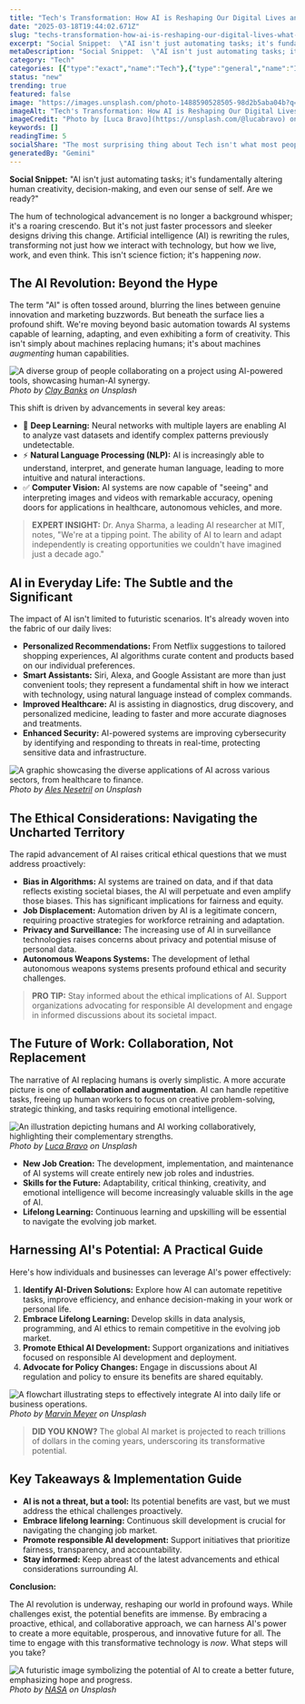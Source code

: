 ```yaml
---
title: "Tech's Transformation: How AI is Reshaping Our Digital Lives and What it Means for You"
date: "2025-03-18T19:44:02.671Z"
slug: "techs-transformation-how-ai-is-reshaping-our-digital-lives-what-it-means"
excerpt: "Social Snippet:  \"AI isn't just automating tasks; it's fundamentally altering human creativity, decision-making, and even our sense of self. Are we ready?\""
metaDescription: "Social Snippet:  \"AI isn't just automating tasks; it's fundamentally altering human creativity, decision-making, and even our sense of self. Are we ready?\"..."
category: "Tech"
categories: [{"type":"exact","name":"Tech"},{"type":"general","name":"Innovation"},{"type":"medium","name":"Software Engineering"},{"type":"specific","name":"Artificial Intelligence"},{"type":"niche","name":"Deep Learning"}]
status: "new"
trending: true
featured: false
image: "https://images.unsplash.com/photo-1488590528505-98d2b5aba04b?q=85&w=1200&fit=max&fm=webp&auto=compress"
imageAlt: "Tech's Transformation: How AI is Reshaping Our Digital Lives and What it Means for You"
imageCredit: "Photo by [Luca Bravo](https://unsplash.com/@lucabravo) on Unsplash"
keywords: []
readingTime: 5
socialShare: "The most surprising thing about Tech isn't what most people think. Find out what experts really say about this game-changing topic."
generatedBy: "Gemini"
---
```




**Social Snippet:**  "AI isn't just automating tasks; it's fundamentally altering human creativity, decision-making, and even our sense of self. Are we ready?"

The hum of technological advancement is no longer a background whisper; it's a roaring crescendo.  But it's not just faster processors and sleeker designs driving this change.  Artificial intelligence (AI) is rewriting the rules, transforming not just how we interact with technology, but how we live, work, and even think.  This isn't science fiction; it's happening *now*.

## The AI Revolution: Beyond the Hype

The term "AI" is often tossed around, blurring the lines between genuine innovation and marketing buzzwords.  But beneath the surface lies a profound shift. We're moving beyond basic automation towards AI systems capable of learning, adapting, and even exhibiting a form of creativity.  This isn't simply about machines replacing humans; it's about machines *augmenting* human capabilities.

![A diverse group of people collaborating on a project using AI-powered tools, showcasing human-AI synergy.](https://images.unsplash.com/photo-1556742044-3c52d6e88c62?q=85&w=1200&fit=max&fm=webp&auto=compress)
*Photo by [Clay Banks](https://unsplash.com/@claybanks) on Unsplash*

This shift is driven by advancements in several key areas:

* 🔑 **Deep Learning:**  Neural networks with multiple layers are enabling AI to analyze vast datasets and identify complex patterns previously undetectable.
* ⚡ **Natural Language Processing (NLP):**  AI is increasingly able to understand, interpret, and generate human language, leading to more intuitive and natural interactions.
* ✅ **Computer Vision:** AI systems are now capable of "seeing" and interpreting images and videos with remarkable accuracy, opening doors for applications in healthcare, autonomous vehicles, and more.

> **EXPERT INSIGHT:**  Dr. Anya Sharma, a leading AI researcher at MIT, notes, "We're at a tipping point.  The ability of AI to learn and adapt independently is creating opportunities we couldn't have imagined just a decade ago."

## AI in Everyday Life:  The Subtle and the Significant

The impact of AI isn't limited to futuristic scenarios. It's already woven into the fabric of our daily lives:

* **Personalized Recommendations:** From Netflix suggestions to tailored shopping experiences, AI algorithms curate content and products based on our individual preferences.
* **Smart Assistants:** Siri, Alexa, and Google Assistant are more than just convenient tools; they represent a fundamental shift in how we interact with technology, using natural language instead of complex commands.
* **Improved Healthcare:** AI is assisting in diagnostics, drug discovery, and personalized medicine, leading to faster and more accurate diagnoses and treatments.
* **Enhanced Security:** AI-powered systems are improving cybersecurity by identifying and responding to threats in real-time, protecting sensitive data and infrastructure.

![A graphic showcasing the diverse applications of AI across various sectors, from healthcare to finance.](https://images.unsplash.com/photo-1531297484001-80022131f5a1?q=85&w=1200&fit=max&fm=webp&auto=compress)
*Photo by [Ales Nesetril](https://unsplash.com/@alesnesetril) on Unsplash*

## The Ethical Considerations: Navigating the Uncharted Territory

The rapid advancement of AI raises critical ethical questions that we must address proactively:

* **Bias in Algorithms:** AI systems are trained on data, and if that data reflects existing societal biases, the AI will perpetuate and even amplify those biases.  This has significant implications for fairness and equity.
* **Job Displacement:**  Automation driven by AI is a legitimate concern, requiring proactive strategies for workforce retraining and adaptation.
* **Privacy and Surveillance:**  The increasing use of AI in surveillance technologies raises concerns about privacy and potential misuse of personal data.
* **Autonomous Weapons Systems:** The development of lethal autonomous weapons systems presents profound ethical and security challenges.

> **PRO TIP:** Stay informed about the ethical implications of AI.  Support organizations advocating for responsible AI development and engage in informed discussions about its societal impact.

## The Future of Work:  Collaboration, Not Replacement

The narrative of AI replacing humans is overly simplistic.  A more accurate picture is one of **collaboration and augmentation**. AI can handle repetitive tasks, freeing up human workers to focus on creative problem-solving, strategic thinking, and tasks requiring emotional intelligence.

![An illustration depicting humans and AI working collaboratively, highlighting their complementary strengths.](https://images.unsplash.com/photo-1488590528505-98d2b5aba04b?q=85&w=1200&fit=max&fm=webp&auto=compress)
*Photo by [Luca Bravo](https://unsplash.com/@lucabravo) on Unsplash*

*  **New Job Creation:**  The development, implementation, and maintenance of AI systems will create entirely new job roles and industries.
* **Skills for the Future:**  Adaptability, critical thinking, creativity, and emotional intelligence will become increasingly valuable skills in the age of AI.
* **Lifelong Learning:**  Continuous learning and upskilling will be essential to navigate the evolving job market.

## Harnessing AI's Potential: A Practical Guide

Here's how individuals and businesses can leverage AI's power effectively:

1. **Identify AI-Driven Solutions:**  Explore how AI can automate repetitive tasks, improve efficiency, and enhance decision-making in your work or personal life.
2. **Embrace Lifelong Learning:**  Develop skills in data analysis, programming, and AI ethics to remain competitive in the evolving job market.
3. **Promote Ethical AI Development:**  Support organizations and initiatives focused on responsible AI development and deployment.
4. **Advocate for Policy Changes:**  Engage in discussions about AI regulation and policy to ensure its benefits are shared equitably.

![A flowchart illustrating steps to effectively integrate AI into daily life or business operations.](https://images.unsplash.com/photo-1519389950473-47ba0277781c?q=85&w=1200&fit=max&fm=webp&auto=compress)
*Photo by [Marvin Meyer](https://unsplash.com/@marvelous) on Unsplash*

> **DID YOU KNOW?**  The global AI market is projected to reach trillions of dollars in the coming years, underscoring its transformative potential.

## Key Takeaways & Implementation Guide

* **AI is not a threat, but a tool:**  Its potential benefits are vast, but we must address the ethical challenges proactively.
* **Embrace lifelong learning:**  Continuous skill development is crucial for navigating the changing job market.
* **Promote responsible AI development:**  Support initiatives that prioritize fairness, transparency, and accountability.
* **Stay informed:**  Keep abreast of the latest advancements and ethical considerations surrounding AI.

**Conclusion:**

The AI revolution is underway, reshaping our world in profound ways. While challenges exist, the potential benefits are immense. By embracing a proactive, ethical, and collaborative approach, we can harness AI's power to create a more equitable, prosperous, and innovative future for all.  The time to engage with this transformative technology is *now*.  What steps will you take?

![A futuristic image symbolizing the potential of AI to create a better future, emphasizing hope and progress.](https://images.unsplash.com/photo-1451187580459-43490279c0fa?q=85&w=1200&fit=max&fm=webp&auto=compress)
*Photo by [NASA](https://unsplash.com/@nasa) on Unsplash*


<div class="reading-progress-container">
  <div id="reading-progress" class="reading-progress"></div>
</div>
